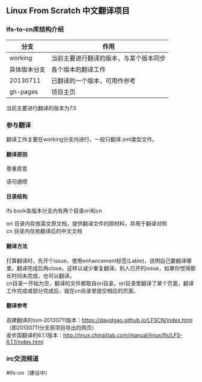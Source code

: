 ## Linux From Scratch 中文翻译项目


### lfs-to-cn库结构介绍
|分支|作用|
|-----|-----|
|working|当前主要进行翻译的版本，与某个版本同步|
|具体版本分支|各个版本的翻译工作|
|20130711|已翻译的一个版本，可用作参考|
|gh-pages|项目主页|
当前主要进行翻译的版本为7.5


### 参与翻译
翻译工作主要在working分支内进行，一般只翻译.xml类型文件。
#### 翻译原则
尊重原意

语句通顺

#### 目录结构
lfs book各版本分支内有两个目录ori和cn  

ori 目录内存放英文原文档，提供翻译文件的原材料，并用于翻译对照  
cn  目录内存放翻译后的中文文档

#### 翻译方法
打算翻译时，先开个issue，使用enhancement标签(Lable)，说明自己要翻译哪里。翻译完成后再close。这样以减少重复翻译。别人已开的issue，如果你觉得那长时间未完成，也可以翻译。  
cn目录一开始为空，翻译的文件都取自ori目录。ori目录里翻译了某个页面，翻译工作完成或部分完成后，就在cn目录里提交相应的页面。

#### 翻译参考
高建翻译的svn-20130711版本：<a href="https://davidgao.github.io/LFSCN/index.html" target="_blank">https://davidgao.github.io/LFSCN/index.html</a>（即20130711分支原项目导出的网页）  
金步国翻译的6.1.1版本：<a href="http://linux.chinaitlab.com/manual/linux/lfs/LFS-6.1.1/index.html" target="_blank">http://linux.chinaitlab.com/manual/linux/lfs/LFS-6.1.1/index.html</a>


### irc交流频道
\#lfs-cn（建设中）
